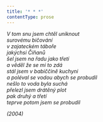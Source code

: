 ```yaml
---
title: '* * *'
contentType: prose
---
```


_V tom snu jsem chtěl uniknout  
surovému bičování  
v zajateckém táboře  
jakýchsi Číňanů  
šel jsem na řadu jako třetí  
a věděl že se mi to zdá  
stál jsem v babiččině kuchyni  
a poléval se vodou abych se probudil  
nešlo to voda byla suchá  
přelezl jsem drátěný plot  
pak druhý a třetí  
teprve potom jsem se probudil_

_(2004)_
